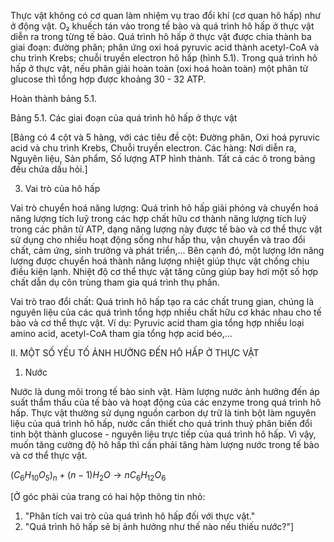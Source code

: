 Thực vật không có cơ quan làm nhiệm vụ trao đổi khí (cơ quan hô hấp) như ở động vật. O₂ khuếch tán vào trong tế bào và quá trình hô hấp ở thực vật diễn ra trong từng tế bào. Quá trình hô hấp ở thực vật được chia thành ba giai đoạn: đường phân; phân ứng oxi hoá pyruvic acid thành acetyl-CoA và chu trình Krebs; chuỗi truyền electron hô hấp (hình 5.1). Trong quá trình hô hấp ở thực vật, nếu phân giải hoàn toàn (oxi hoá hoàn toàn) một phân tử glucose thì tổng hợp được khoảng 30 - 32 ATP.

Hoàn thành bảng 5.1.

Bảng 5.1. Các giai đoạn của quá trình hô hấp ở thực vật

[Bảng có 4 cột và 5 hàng, với các tiêu đề cột: Đường phân, Oxi hoá pyruvic acid và chu trình Krebs, Chuỗi truyền electron. Các hàng: Nơi diễn ra, Nguyên liệu, Sản phẩm, Số lượng ATP hình thành. Tất cả các ô trong bảng đều chứa dấu hỏi.]

3. Vai trò của hô hấp

Vai trò chuyển hoá năng lượng: Quá trình hô hấp giải phóng và chuyển hoá năng lượng tích luỹ trong các hợp chất hữu cơ thành năng lượng tích luỹ trong các phân tử ATP, dạng năng lượng này được tế bào và cơ thể thực vật sử dụng cho nhiều hoạt động sống như hấp thu, vận chuyển và trao đổi chất, cảm ứng, sinh trưởng và phát triển,... Bên cạnh đó, một lượng lớn năng lượng được chuyển hoá thành năng lượng nhiệt giúp thực vật chống chịu điều kiện lạnh. Nhiệt độ cơ thể thực vật tăng cũng giúp bay hơi một số hợp chất dẫn dụ côn trùng tham gia quá trình thụ phấn.

Vai trò trao đổi chất: Quá trình hô hấp tạo ra các chất trung gian, chúng là nguyên liệu của các quá trình tổng hợp nhiều chất hữu cơ khác nhau cho tế bào và cơ thể thực vật. Ví dụ: Pyruvic acid tham gia tổng hợp nhiều loại amino acid, acetyl-CoA tham gia tổng hợp acid béo,...

II. MỘT SỐ YẾU TỐ ẢNH HƯỞNG ĐẾN HÔ HẤP Ở THỰC VẬT

1. Nước

Nước là dung môi trong tế bào sinh vật. Hàm lượng nước ảnh hưởng đến áp suất thẩm thấu của tế bào và hoạt động của các enzyme trong quá trình hô hấp. Thực vật thường sử dụng nguồn carbon dự trữ là tinh bột làm nguyên liệu của quá trình hô hấp, nước cần thiết cho quá trình thuỷ phân biến đổi tinh bột thành glucose - nguyên liệu trực tiếp của quá trình hô hấp. Vì vậy, muốn tăng cường độ hô hấp thì cần phải tăng hàm lượng nước trong tế bào và cơ thể thực vật.

$(C_6H_{10}O_5)_n + (n - 1) H_2O \rightarrow n C_6H_{12}O_6$

[Ở góc phải của trang có hai hộp thông tin nhỏ:
1. "Phân tích vai trò của quá trình hô hấp đối với thực vật."
2. "Quá trình hô hấp sẽ bị ảnh hưởng như thế nào nếu thiếu nước?"]